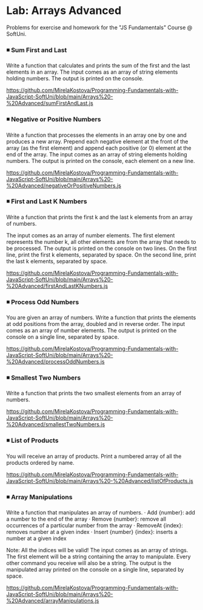 # Lab: Arrays Advanced

Problems for exercise and homework for the "JS Fundamentals" Course @ SoftUni.

### :black_medium_small_square: Sum First and Last
Write a function that calculates and prints the sum of the first and the last elements in an array.
The input comes as an array of string elements holding numbers.
The output is printed on the console.

https://github.com/MirelaKostova/Programming-Fundamentals-with-JavaScript-SoftUni/blob/main/Arrays%20-%20Advanced/sumFirstAndLast.js

### :black_medium_small_square: Negative or Positive Numbers

Write a function that processes the elements in an array one by one and produces a new array.
Prepend each negative element at the front of the array (as the first element) and append each positive (or 0) element at the end of the array.
The input comes as an array of string elements holding numbers.
The output is printed on the console, each element on a new line.

https://github.com/MirelaKostova/Programming-Fundamentals-with-JavaScript-SoftUni/blob/main/Arrays%20-%20Advanced/negativeOrPositiveNumbers.js

### :black_medium_small_square: First and Last K Numbers
Write a function that prints the first k and the last k elements from an array of numbers.

The input comes as an array of number elements. 
The first element represents the number k, all other elements are from the array that needs to be processed.
The output is printed on the console on two lines. On the first line, print the first k elements, 
separated by space. On the second line, print the last k elements, separated by space.

https://github.com/MirelaKostova/Programming-Fundamentals-with-JavaScript-SoftUni/blob/main/Arrays%20-%20Advanced/firstAndLastKNumbers.js

### :black_medium_small_square: Process Odd Numbers

You are given an array of numbers. Write a function that prints the elements at odd positions from the array, doubled and in reverse order.
The input comes as an array of number elements.
The output is printed on the console on a single line, separated by space.

https://github.com/MirelaKostova/Programming-Fundamentals-with-JavaScript-SoftUni/blob/main/Arrays%20-%20Advanced/processOddNumbers.js

### :black_medium_small_square: Smallest Two Numbers

Write a function that prints the two smallest elements from an array of numbers.

https://github.com/MirelaKostova/Programming-Fundamentals-with-JavaScript-SoftUni/blob/main/Arrays%20-%20Advanced/smallestTwoNumbers.js

### :black_medium_small_square: List of Products

You will receive an array of products. Print a numbered array of all the products ordered by name.

https://github.com/MirelaKostova/Programming-Fundamentals-with-JavaScript-SoftUni/blob/main/Arrays%20-%20Advanced/listOfProducts.js

### :black_medium_small_square: Array Manipulations

Write a function that manipulates an array of numbers.
· Add {number}: add a number to the end of the array
· Remove {number}: remove all occurrences of a particular number from the array
· RemoveAt {index}: removes number at a given index
· Insert {number} {index}: inserts a number at a given index

Note: All the indices will be valid!
The input comes as an array of strings. The first element will be a string containing the array to manipulate. Every other command you receive will also be a string.
The output is the manipulated array printed on the console on a single line, separated by space.

https://github.com/MirelaKostova/Programming-Fundamentals-with-JavaScript-SoftUni/blob/main/Arrays%20-%20Advanced/arrayManipulations.js
